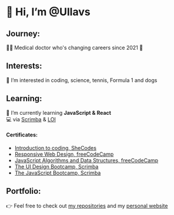 # 👋 Hi, I’m @Ullavs

## Journey: 
👩‍⚕️ Medical doctor who's changing careers since 2021 🔀 

## Interests:
👀 I’m interested in coding, science, tennis, Formula 1 and dogs

## Learning:
🌱 I’m currently learning **JavaScript & React**  
💻 via [Scrimba](https://scrimba.com) & [LOI](https://www.loi.nl/n-3374-hbo-programmeren-in-javascript)

#### Certificates:
- [Introduction to coding, SheCodes](https://www.shecodes.io/certificates/af3c717e8a247f24835e4a2ca1dd795c)
- [Responsive Web Design, freeCodeCamp](https://www.freecodecamp.org/certification/ullavs/responsive-web-design)
- [JavaScript Algorithms and Data Structures, freeCodeCamp](https://www.freecodecamp.org/certification/ullavs/javascript-algorithms-and-data-structures)
- [The UI Design Bootcamp, Scrimba](https://scrimba.com/certificate/uYPN6zcN/gdesignbootcamp)
- [The JavaScript Bootcamp, Scrimba](https://scrimba.com/certificate/uYPN6zcN/gjavascript)

## Portfolio:
👉 Feel free to check out [my repositories](https://github.com/Ullavs?tab=repositories) and my [personal website](https://ullavs.nl)
